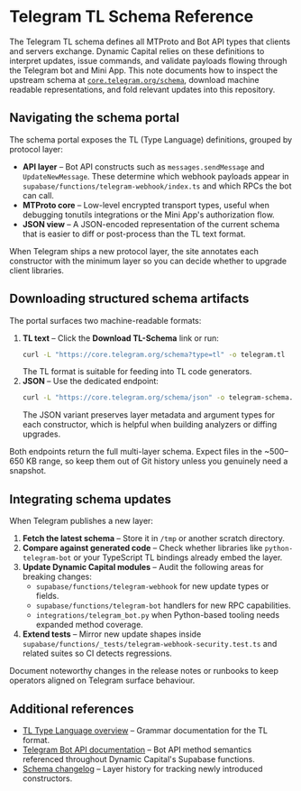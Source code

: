 <!-- deno-fmt-ignore-file -->

# Telegram TL Schema Reference

The Telegram TL schema defines all MTProto and Bot API types that clients and
servers exchange. Dynamic Capital relies on these definitions to interpret
updates, issue commands, and validate payloads flowing through the Telegram bot
and Mini App. This note documents how to inspect the upstream schema at
[`core.telegram.org/schema`](https://core.telegram.org/schema), download machine
readable representations, and fold relevant updates into this repository.

## Navigating the schema portal

The schema portal exposes the TL (Type Language) definitions, grouped by
protocol layer:

- **API layer** – Bot API constructs such as `messages.sendMessage` and
  `UpdateNewMessage`. These determine which webhook payloads appear in
  `supabase/functions/telegram-webhook/index.ts` and which RPCs the bot can call.
- **MTProto core** – Low-level encrypted transport types, useful when debugging
  tonutils integrations or the Mini App's authorization flow.
- **JSON view** – A JSON-encoded representation of the current schema that is
  easier to diff or post-process than the TL text format.

When Telegram ships a new protocol layer, the site annotates each constructor
with the minimum layer so you can decide whether to upgrade client libraries.

## Downloading structured schema artifacts

The portal surfaces two machine-readable formats:

1. **TL text** – Click the **Download TL-Schema** link or run:
   ```bash
   curl -L "https://core.telegram.org/schema?type=tl" -o telegram.tl
   ```
   The TL format is suitable for feeding into TL code generators.
2. **JSON** – Use the dedicated endpoint:
   ```bash
   curl -L "https://core.telegram.org/schema/json" -o telegram-schema.json
   ```
   The JSON variant preserves layer metadata and argument types for each
   constructor, which is helpful when building analyzers or diffing upgrades.

Both endpoints return the full multi-layer schema. Expect files in the
~500–650&nbsp;KB range, so keep them out of Git history unless you genuinely need a
snapshot.

## Integrating schema updates

When Telegram publishes a new layer:

1. **Fetch the latest schema** – Store it in `/tmp` or another scratch directory.
2. **Compare against generated code** – Check whether libraries like
   `python-telegram-bot` or your TypeScript TL bindings already embed the layer.
3. **Update Dynamic Capital modules** – Audit the following areas for breaking
   changes:
   - `supabase/functions/telegram-webhook` for new update types or fields.
   - `supabase/functions/telegram-bot` handlers for new RPC capabilities.
   - `integrations/telegram_bot.py` when Python-based tooling needs expanded
     method coverage.
4. **Extend tests** – Mirror new update shapes inside
   `supabase/functions/_tests/telegram-webhook-security.test.ts` and related
   suites so CI detects regressions.

Document noteworthy changes in the release notes or runbooks to keep operators
aligned on Telegram surface behaviour.

## Additional references

- [TL Type Language overview](https://core.telegram.org/mtproto/TL) – Grammar
  documentation for the TL format.
- [Telegram Bot API documentation](https://core.telegram.org/bots/api) – Bot API
  method semantics referenced throughout Dynamic Capital's Supabase functions.
- [Schema changelog](https://core.telegram.org/schema/changelog) – Layer history
  for tracking newly introduced constructors.

